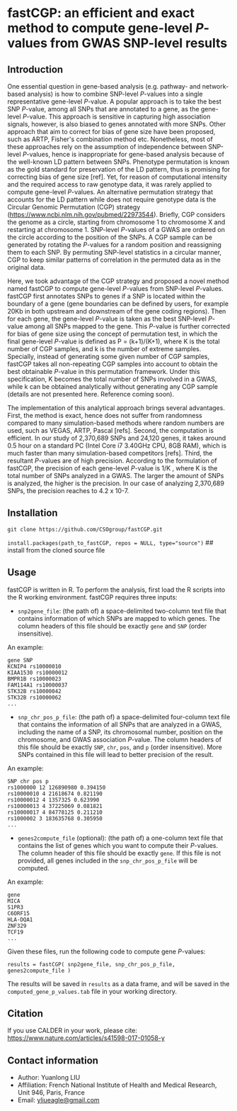 # fastCGP: an efficient and exact method to compute gene-level *P*-values from GWAS SNP-level results

## Introduction

One essential question in gene-based analysis (e.g. pathway- and network-based analysis) is how to combine SNP-level *P*-values into a single representative gene-level *P*-value. A popular approach is to take the best SNP *P*-value, among all SNPs that are annotated to a gene, as the gene-level *P*-value. This approach is sensitive in capturing high association signals, however, is also biased to genes annotated with more SNPs. Other approach that aim to correct for bias of gene size have been proposed, such as ARTP, Fisher's combination method etc. Nonetheless, most of these approaches rely on the assumption of independence between SNP-level *P*-values, hence is inappropriate for gene-based analysis because of the well-known LD pattern between SNPs. Phenotype permutation is known as the gold standard for preservation of the LD pattern, thus is promising for correcting bias of gene size [ref]. Yet, for reason of computational intensity and the required access to raw genotype data, it was rarely applied to compute gene-level *P*-values. An alternative permutation strategy that accounts for the LD pattern while does not require genotype data is the Circular Genomic Permutation (CGP) strategy (https://www.ncbi.nlm.nih.gov/pubmed/22973544). Briefly, CGP considers the genome as a circle, starting from chromosome 1 to chromosome X and restarting at chromosome 1. SNP-level *P*-values of a GWAS are ordered on the circle according to the position of the SNPs. A CGP sample can be generated by rotating the *P*-values for a random position and reassigning them to each SNP. By permuting SNP-level statistics in a circular manner, CGP to keep similar patterns of correlation in the permuted data as in the original data.

Here, we took advantage of the CGP strategy and proposed a novel method named fastCGP to compute gene-level *P*-values from SNP-level *P*-values. fastCGP first annotates SNPs to genes if a SNP is located within the boundary of a gene (gene boundaries can be defined by users, for example 20Kb in both upstream and downstream of the gene coding regions). Then for each gene, the gene-level *P*-value is taken as the best SNP-level *P*-value among all SNPs mapped to the gene. This *P*-value is further corrected for bias of gene size using the concept of permutation test, in which the final gene-level *P*-value is defined as P = (k+1)/(K+1), where K is the total number of CGP samples, and k is the number of extreme samples. Specially, instead of generating some given number of CGP samples, fastCGP takes all non-repeating CGP samples into account to obtain the best obtainable *P*-value in this permutation framework. Under this specification, K becomes the total number of SNPs involved in a GWAS, while k can be obtained analytically without generating any CGP sample (details are not presented here. Reference coming soon).

The implementation of this analytical approach brings several advantages. First, the method is exact, hence does not suffer from randomness compared to many simulation-based methods where random numbers are used, such as VEGAS, ARTP, Pascal [refs]. Second, the computation is efficient. In our study of 2,370,689 SNPs and 24,120 genes, it takes around 0.5 hour on a standard PC (Intel Core i7 3.40GHz CPU, 8GB RAM), which is much faster than many simulation-based competitors [refs]. Third, the resultant *P*-values are of high precision. According to the formulation of fastCGP, the precision of each gene-level *P*-value is 1/K , where K is the total number of SNPs analyzed in a GWAS. The larger the amount of SNPs is analyzed, the higher is the precision. In our case of analyzing 2,370,689 SNPs, the precision reaches to 4.2 x 10-7.


## Installation

`git clone https://github.com/CSOgroup/fastCGP.git`

`install.packages(path_to_fastCGP, repos = NULL, type="source")` ## install from the cloned source file


## Usage

fastCGP is written in R. To perform the analysis, first load the R scripts into the R working environment. fastCGP requires three inputs:

- ```snp2gene_file```: (the path of) a space-delimited two-column text file that contains information of which SNPs are mapped to which genes. The column headers of this file should be exactly ```gene``` and ```SNP``` (order insensitive).

An example:	

	gene SNP
	KCNIP4 rs10000010
	KIAA1530 rs10000012
	BMPR1B rs10000023
	FAM114A1 rs10000037
	STK32B rs10000042
	STK32B rs10000062
	...

- ```snp_chr_pos_p_file```: (the path of) a space-delimited four-column text file that contains the information of all SNPs that are analyzed in a GWAS, including the name of a SNP, its chromosomal number, position on the chromosome, and GWAS association *P*-value. The column headers of this file should be exactly ```SNP```, ```chr```, ```pos```, and ```p``` (order insensitive). More SNPs contained in this file will lead to better precision of the result. 

An example:	

	SNP chr pos p
	rs1000000 12 126890980 0.394150
	rs10000010 4 21618674 0.821190
	rs10000012 4 1357325 0.623990
	rs10000013 4 37225069 0.081821
	rs10000017 4 84778125 0.211210
	rs1000002 3 183635768 0.305950
	...

- ```genes2compute_file``` (optional): (the path of) a one-column text file that contains the list of genes which you want to compute their *P*-values. The column header of this file should be exactly ```gene```. If this file is not provided, all genes included in the ```snp_chr_pos_p_file``` will be computed.

An example:	

	gene
	MICA
	S1PR3
	C6ORF15
	HLA-DQA1
	ZNF329
	TCF19
	...
 
Given these files, run the following code to compute gene *P*-values:
```
results = fastCGP( snp2gene_file, snp_chr_pos_p_file, genes2compute_file )
```

The results will be saved in ```results``` as a data frame, and will be saved in the ```computed_gene_p_values.tab``` file in your working directory.

## Citation

If you use CALDER in your work, please cite: https://www.nature.com/articles/s41598-017-01058-y


## Contact information

* Author: Yuanlong LIU
* Affiliation: French National Institute of Health and Medical Research, Unit 946,  Paris, France
* Email: yliueagle@gmail.com
